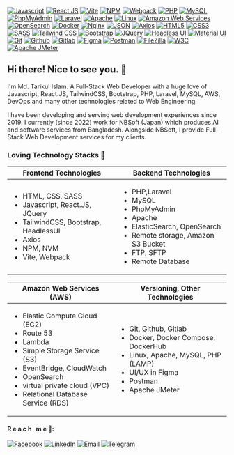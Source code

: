 [![Javascript](https://img.shields.io/badge/Javascript-F7DF1E?style=flat-square&logo=javascript&logoColor=black
)](https://www.javascript.com/)
[![React JS](https://img.shields.io/badge/ReactJS-00adcc?style=flat-square&logo=react&logoColor=white
)](https://react.dev/)
[![Vite](https://img.shields.io/badge/Vite-646CFF?style=flat-square&logo=vite&logoColor=white
)](https://vitejs.dev/)
[![NPM](https://img.shields.io/badge/NPM-CB3837?style=flat-square&logo=npm&logoColor=white
)](https://www.npmjs.com/)
[![Webpack](https://img.shields.io/badge/Webpack-8DD6F9?style=flat-square&logo=webpack&logoColor=black
)](https://webpack.js.org/)
[![PHP](https://img.shields.io/badge/PHP-777BB4?style=flat-square&logo=php&logoColor=white
)](https://www.php.net/)
[![MySQL](https://img.shields.io/badge/MySQL-4479A1?style=flat-square&logo=mysql&logoColor=white
)](https://www.mysql.com/)
[![PhpMyAdmin](https://img.shields.io/badge/PhpMyAdmin-6C78AF?style=flat-square&logo=phpmyadmin&logoColor=white
)](https://www.phpmyadmin.net/)
[![Laravel](https://img.shields.io/badge/Laravel-FF2D20?style=flat-square&logo=laravel&logoColor=white
)](https://laravel.com/)
[![Apache](https://img.shields.io/badge/Apache-D22128?style=flat-square&logo=apache&logoColor=white
)](https://www.apache.org/)
[![Linux](https://img.shields.io/badge/Linux-FCC624?style=flat-square&logo=linux&logoColor=black
)](https://www.linux.org/)
[![Amazon Web Services](https://img.shields.io/badge/Amazon_Web_Services-232F3E?style=flat-square&logo=amazonaws&logoColor=white
)](https://aws.amazon.com/)
[![OpenSearch](https://img.shields.io/badge/OpenSearch-005EB8?style=flat-square&logo=opensearch&logoColor=white
)](https://opensearch.org/)
[![Docker](https://img.shields.io/badge/Docker-2496ED?style=flat-square&logo=docker&logoColor=white
)](https://www.docker.com/)
[![Nginx](https://img.shields.io/badge/Nginx-009639?style=flat-square&logo=nginx&logoColor=white
)](https://www.nginx.com/)
[![JSON](https://img.shields.io/badge/JSON-334155?style=flat-square&logo=json&logoColor=white
)](https://www.json.org/)
[![Axios](https://img.shields.io/badge/Axios-5A29E4?style=flat-square&logo=axios&logoColor=white
)](https://axios-http.com/)
[![HTML5](https://img.shields.io/badge/HTML5-E34F26?style=flat-square&logo=html5&logoColor=white
)](https://html.com/)
[![CSS3](https://img.shields.io/badge/CSS3-1572B6?style=flat-square&logo=css3&logoColor=white
)](https://developer.mozilla.org/en-US/docs/Web/CSS)
[![SASS](https://img.shields.io/badge/SASS-CC6699?style=flat-square&logo=sass&logoColor=white
)](https://sass-lang.com/)
[![Tailwind CSS](https://img.shields.io/badge/TailwindCSS-06B6D4?style=flat-square&logo=tailwindcss&logoColor=white
)](https://tailwindcss.com/)
[![Bootstrap](https://img.shields.io/badge/Bootstrap-7952B3?style=flat-square&logo=bootstrap&logoColor=white
)](https://getbootstrap.com/)
[![JQuery](https://img.shields.io/badge/JQuery-0769AD?style=flat-square&logo=jquery&logoColor=white
)](https://jquery.com/)
[![Headless UI](https://img.shields.io/badge/Headless_UI-66E3FF?style=flat-square&logo=headlessui&logoColor=white
)](https://headlessui.com/)
[![Material UI](https://img.shields.io/badge/Material_UI-007FFF?style=flat-square&logo=mui&logoColor=white
)](https://mui.com/)
[![Git](https://img.shields.io/badge/Git-F05032?style=flat-square&logo=git&logoColor=white
)](https://git-scm.com/)
[![Github](https://img.shields.io/badge/Github-6e5494?style=flat-square&logo=github&logoColor=white
)](https://react.dev/)
[![Gitlab](https://img.shields.io/badge/Gitlab-e24329?style=flat-square&logo=gitlab&logoColor=white
)](https://github.com/)
[![Figma](https://img.shields.io/badge/Figma-F24E1E?style=flat-square&logo=figma&logoColor=white
)](https://figma.com/)
[![Postman](https://img.shields.io/badge/Postman-FF6C37?style=flat-square&logo=postman&logoColor=white
)](https://www.postman.com/)
[![FileZilla](https://img.shields.io/badge/FileZilla-BF0000?style=flat-square&logo=filezilla&logoColor=white
)](https://filezilla-project.org/)
[![W3C](https://img.shields.io/badge/W3C-005A9C?style=flat-square&logo=w3c&logoColor=white
)](https://www.w3.org/)
[![Apache JMeter](https://img.shields.io/badge/Apache_JMeter-D22128?style=flat-square&logo=apachejmeter&logoColor=white
)](https://jmeter.apache.org/)

## Hi there! Nice to see you. 👋
I'm Md. Tarikul Islam. A Full-Stack Web Developer with a huge love of Javascript, React.JS, TailwindCSS, Bootstrap, PHP, Laravel, MySQL, AWS, DevOps and many other technologies related to Web Engineering. 

I have been developing and serving web development experiences since 2019. I currently (since 2022) work for NBSoft (Japan) which produces AI and software services from Bangladesh. Alongside NBSoft, I provide Full-Stack Web Development services for my clients. 

### Loving Technology Stacks 💝

| Frontend Technologies | Backend Technologies |
| --------------------- | -------------------- |
| <ul><li>HTML, CSS, SASS</li> <li>Javascript, React.JS, JQuery</li> <li>TailwindCSS, Bootstrap, HeadlessUI</li> <li>Axios</li> <li>NPM, NVM</li> <li>Vite, Webpack</li></ul> | <ul><li>PHP,Laravel</li><li>MySQL</li><li>PhpMyAdmin</li><li>Apache</li><li>ElasticSearch, OpenSearch</li><li>Remote storage, Amazon S3 Bucket</li><li>FTP, SFTP</li><li>Remote Database</li></ul> |

| Amazon Web Services (AWS) | Versioning, Other Technologies |
| --------------------- | -------------------- |
| <ul><li>Elastic Compute Cloud (EC2)</li><li>Route 53</li><li>Lambda</li><li>Simple Storage Service (S3)</li><li>EventBridge, CloudWatch</li><li>OpenSearch</li><li>virtual private cloud (VPC)</li><li>Relational Database Service (RDS)</li></ul> | <ul><li>Git, Github, Gitlab</li><li>Docker, Docker Compose, DockerHub</li><li>Linux, Apache, MySQL, PHP (LAMP)</li><li>UI/UX in Figma</li><li>Postman</li><li>Apache JMeter</li></ul> |

#### R e a c h &nbsp; m e 🚀:
[![Facebook](https://img.shields.io/badge/Facebook-0866FF?style=flat&logo=facebook&logoColor=white
)](https://www.facebook.com/tarikulfb/)
[![LinkedIn](https://img.shields.io/badge/LinkedIn-0A66C2?style=flat&logo=linkedin&logoColor=white
)](https://www.linkedin.com/in/tarikulwebx/)
[![Email](https://img.shields.io/badge/Email-EA4335?style=flat&logo=gmail&logoColor=white
)](mailto:tarikulwebx@gmail.com)
[![Telegram](https://img.shields.io/badge/Telegram-26A5E4?style=flat&logo=telegram&logoColor=white
)](https://t.me/tarikul_brur)
